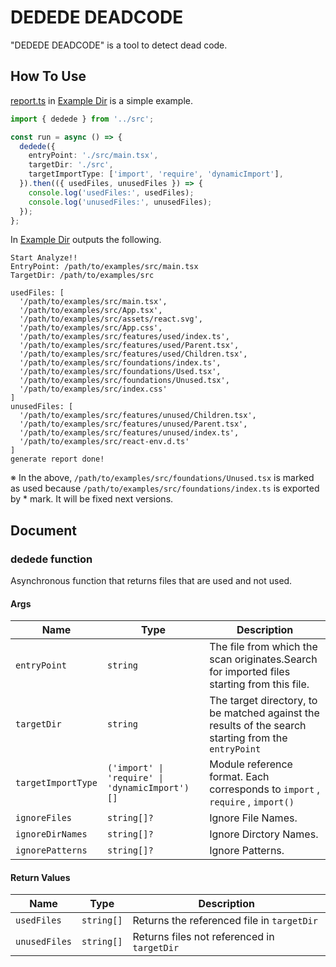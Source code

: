 # DEDEDE DEADCODE

"DEDEDE DEADCODE" is a tool to detect dead code.

## How To Use

[report.ts](./examples/report.ts) in [Example Dir](./examples/) is a simple example.

```ts
import { dedede } from '../src';

const run = async () => {
  dedede({
    entryPoint: './src/main.tsx',
    targetDir: './src',
    targetImportType: ['import', 'require', 'dynamicImport'],
  }).then(({ usedFiles, unusedFiles }) => {
    console.log('usedFiles:', usedFiles);
    console.log('unusedFiles:', unusedFiles);
  });
};
```

In [Example Dir](./examples/) outputs the following.

```shell
Start Analyze!!
EntryPoint: /path/to/examples/src/main.tsx
TargetDir: /path/to/examples/src

usedFiles: [
  '/path/to/examples/src/main.tsx',
  '/path/to/examples/src/App.tsx',
  '/path/to/examples/src/assets/react.svg',
  '/path/to/examples/src/App.css',
  '/path/to/examples/src/features/used/index.ts',
  '/path/to/examples/src/features/used/Parent.tsx',
  '/path/to/examples/src/features/used/Children.tsx',
  '/path/to/examples/src/foundations/index.ts',
  '/path/to/examples/src/foundations/Used.tsx',
  '/path/to/examples/src/foundations/Unused.tsx',
  '/path/to/examples/src/index.css'
]
unusedFiles: [
  '/path/to/examples/src/features/unused/Children.tsx',
  '/path/to/examples/src/features/unused/Parent.tsx',
  '/path/to/examples/src/features/unused/index.ts',
  '/path/to/examples/src/react-env.d.ts'
]
generate report done!
```

※ In the above, `/path/to/examples/src/foundations/Unused.tsx` is marked as used because `/path/to/examples/src/foundations/index.ts` is exported by \* mark. It will be fixed next versions.

## Document

### dedede function

Asynchronous function that returns files that are used and not used.

#### Args

| Name               | Type                                           | Description                                                                                          |
| ------------------ | ---------------------------------------------- | ---------------------------------------------------------------------------------------------------- |
| `entryPoint`       | `string`                                       | The file from which the scan originates.Search for imported files starting from this file.           |
| `targetDir`        | `string`                                       | The target directory, to be matched against the results of the search starting from the `entryPoint` |
| `targetImportType` | `('import' \| 'require' \| 'dynamicImport')[]` | Module reference format. Each corresponds to `import` , `require` , `import()`                       |
| `ignoreFiles`      | `string[]?`                                    | Ignore File Names.                                                                                   |
| `ignoreDirNames`   | `string[]?`                                    | Ignore Dirctory Names.                                                                               |
| `ignorePatterns`   | `string[]?`                                    | Ignore Patterns.                                                                                     |

#### Return Values

| Name          | Type       | Description                                 |
| ------------- | ---------- | ------------------------------------------- |
| `usedFiles`   | `string[]` | Returns the referenced file in `targetDir`  |
| `unusedFiles` | `string[]` | Returns files not referenced in `targetDir` |
